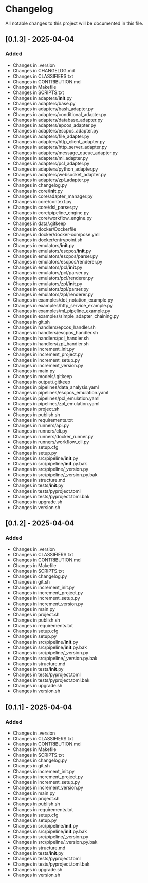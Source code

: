 # Changelog

All notable changes to this project will be documented in this file.

## [0.1.3] - 2025-04-04

### Added
- Changes in .version
- Changes in CHANGELOG.md
- Changes in CLASSIFIERS.txt
- Changes in CONTRIBUTION.md
- Changes in Makefile
- Changes in SCRIPTS.txt
- Changes in adapters/__init__.py
- Changes in adapters/base.py
- Changes in adapters/bash_adapter.py
- Changes in adapters/conditional_adapter.py
- Changes in adapters/database_adapter.py
- Changes in adapters/epcos_adapter.py
- Changes in adapters/escpos_adapter.py
- Changes in adapters/file_adapter.py
- Changes in adapters/http_client_adapter.py
- Changes in adapters/http_server_adapter.py
- Changes in adapters/message_queue_adapter.py
- Changes in adapters/ml_adapter.py
- Changes in adapters/pcl_adapter.py
- Changes in adapters/python_adapter.py
- Changes in adapters/websocket_adapter.py
- Changes in adapters/zpl_adapter.py
- Changes in changelog.py
- Changes in core/__init__.py
- Changes in core/adapter_manager.py
- Changes in core/context.py
- Changes in core/dsl_parser.py
- Changes in core/pipeline_engine.py
- Changes in core/workflow_engine.py
- Changes in data/.gitkeep
- Changes in docker/Dockerfile
- Changes in docker/docker-compose.yml
- Changes in docker/entrypoint.sh
- Changes in emulators/__init__.py
- Changes in emulators/escpos/__init__.py
- Changes in emulators/escpos/parser.py
- Changes in emulators/escpos/renderer.py
- Changes in emulators/pcl/__init__.py
- Changes in emulators/pcl/parser.py
- Changes in emulators/pcl/renderer.py
- Changes in emulators/zpl/__init__.py
- Changes in emulators/zpl/parser.py
- Changes in emulators/zpl/renderer.py
- Changes in examples/dot_notation_example.py
- Changes in examples/http_service_example.py
- Changes in examples/ml_pipeline_example.py
- Changes in examples/simple_adapter_chaining.py
- Changes in git.sh
- Changes in handlers/epcos_handler.sh
- Changes in handlers/escpos_handler.sh
- Changes in handlers/pcl_handler.sh
- Changes in handlers/zpl_handler.sh
- Changes in increment_init.py
- Changes in increment_project.py
- Changes in increment_setup.py
- Changes in increment_version.py
- Changes in main.py
- Changes in models/.gitkeep
- Changes in output/.gitkeep
- Changes in pipelines/data_analysis.yaml
- Changes in pipelines/escpos_emulation.yaml
- Changes in pipelines/pcl_emulation.yaml
- Changes in pipelines/zpl_emulation.yaml
- Changes in project.sh
- Changes in publish.sh
- Changes in requirements.txt
- Changes in runners/api.py
- Changes in runners/cli.py
- Changes in runners/docker_runner.py
- Changes in runners/workflow_cli.py
- Changes in setup.cfg
- Changes in setup.py
- Changes in src/pipeline/__init__.py
- Changes in src/pipeline/__init__.py.bak
- Changes in src/pipeline/_version.py
- Changes in src/pipeline/_version.py.bak
- Changes in structure.md
- Changes in tests/__init__.py
- Changes in tests/pyproject.toml
- Changes in tests/pyproject.toml.bak
- Changes in upgrade.sh
- Changes in version.sh

## [0.1.2] - 2025-04-04

### Added
- Changes in .version
- Changes in CLASSIFIERS.txt
- Changes in CONTRIBUTION.md
- Changes in Makefile
- Changes in SCRIPTS.txt
- Changes in changelog.py
- Changes in git.sh
- Changes in increment_init.py
- Changes in increment_project.py
- Changes in increment_setup.py
- Changes in increment_version.py
- Changes in main.py
- Changes in project.sh
- Changes in publish.sh
- Changes in requirements.txt
- Changes in setup.cfg
- Changes in setup.py
- Changes in src/pipeline/__init__.py
- Changes in src/pipeline/__init__.py.bak
- Changes in src/pipeline/_version.py
- Changes in src/pipeline/_version.py.bak
- Changes in structure.md
- Changes in tests/__init__.py
- Changes in tests/pyproject.toml
- Changes in tests/pyproject.toml.bak
- Changes in upgrade.sh
- Changes in version.sh

## [0.1.1] - 2025-04-04

### Added
- Changes in .version
- Changes in CLASSIFIERS.txt
- Changes in CONTRIBUTION.md
- Changes in Makefile
- Changes in SCRIPTS.txt
- Changes in changelog.py
- Changes in git.sh
- Changes in increment_init.py
- Changes in increment_project.py
- Changes in increment_setup.py
- Changes in increment_version.py
- Changes in main.py
- Changes in project.sh
- Changes in publish.sh
- Changes in requirements.txt
- Changes in setup.cfg
- Changes in setup.py
- Changes in src/pipeline/__init__.py
- Changes in src/pipeline/__init__.py.bak
- Changes in src/pipeline/_version.py
- Changes in src/pipeline/_version.py.bak
- Changes in structure.md
- Changes in tests/__init__.py
- Changes in tests/pyproject.toml
- Changes in tests/pyproject.toml.bak
- Changes in upgrade.sh
- Changes in version.sh

